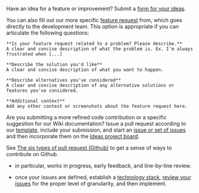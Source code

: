 Have an idea for a feature or improvement? Submit a [form for your ideas](https://forms.gle/Fh7AvQVv4t4W13HC7).    

You can also fill out our more specific [feature request](https://github.com/rokwire/test-permissions-repo/issues/new?template=feature_request.md) from, which goes directly to the development team. This option is appropriate if you can articulate the following questions:   

    **Is your feature request related to a problem? Please describe.**
    A clear and concise description of what the problem is. Ex. I'm always frustrated when [...]

    **Describe the solution you'd like**
    A clear and concise description of what you want to happen.

    **Describe alternatives you've considered**
    A clear and concise description of any alternative solutions or features you've considered.

    **Additional context**
    Add any other context or screenshots about the feature request here.

Are you submitting a more refined code contribution or a specific suggestion for our Wiki documentation? Issue a pull request according to our [template](https://github.com/rokwire/rokwire-community/blob/master/.github/pull_request_template.md), include your submission, and start an [issue or set of issues](https://github.com/rokwire/rokwire-community/issues) and then incorporate them on the [Ideas project board](https://github.com/rokwire/rokwire-community/projects/5).   

See [The six types of pull request (Github)](https://ben.balter.com/2015/12/08/types-of-pull-requests/) to get a sense of ways to contribute on Github.    

* in particular, works in progress, early feedback, and line-by-line review.   

* once your issues are defined, establish a [technology stack](https://github.com/rokwire/rokwire-community/tree/master/Themes%20of%20the%20Month%20(2021)/Full-Stack%20Community), [review your issues](http://publish.illinois.edu/bradly-alicea/2020/10/28/infinite-issues-issue-infinity-how-to-break-down-a-wicked-problem/) for the proper level of granularity, and then implement.   
